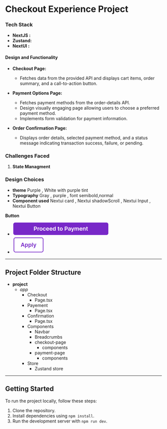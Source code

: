 # Checkout Experience Project

### Tech Stack

- **NextJS :**
- **Zustand:**
- **NextUI :**

#### Design and Functionality

- **Checkout Page:**

  - Fetches data from the provided API and displays cart items, order summary, and a call-to-action button.

- **Payment Options Page:**

  - Fetches payment methods from the order-details API.
  - Design visually engaging page allowing users to choose a preferred payment method.
  - Implements form validation for payment information.

- **Order Confirmation Page:**
  - Displays order details, selected payment method, and a status message indicating transaction success, failure, or pending.

### Challenges Faced

1. **State Managment**

### Design Choices

- **theme**
  Purple ,
  White with purple tint
- **Typography**
  Gray ,
  purple ,
  font semibold,normal
- **Component used**
  Nextui card ,
  Nextui shadowScroll ,
  Nextui Input ,
  Nextui Button

**Button**

- ![Alt text](<Screenshot from 2023-12-21 18-55-33.png>)
- ![Alt text](<Screenshot from 2023-12-21 18-56-02.png>)

---

## Project Folder Structure

- **project**
  - _app_
    - Checkout
      - Page.tsx
    - Payement
      - Page.tsx
    - Confirmation
      - Page.tsx
    - Components
      - Navbar
      - Breadcrumbs
      - checkout-page
        - components
      - payment-page
        - components
    - Store
      - Zustand store

---

## Getting Started

To run the project locally, follow these steps:

1. Clone the repository.
2. Install dependencies using `npm install`.
3. Run the development server with `npm run dev`.
